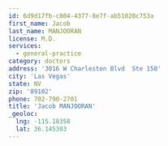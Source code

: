 ```yaml
---
id: 6d9d17fb-c804-4377-8e7f-ab51028c753a
first_name: Jacob
last_name: MANJOORAN
license: M.D.
services:
  - general-practice
category: doctors
address: '3016 W Charleston Blvd  Ste 150'
city: 'Las Vegas'
state: NV
zip: '89102'
phone: 702-790-2701
title: 'Jacob MANJOORAN'
_geoloc:
  lng: -115.18358
  lat: 36.145303
---
```

